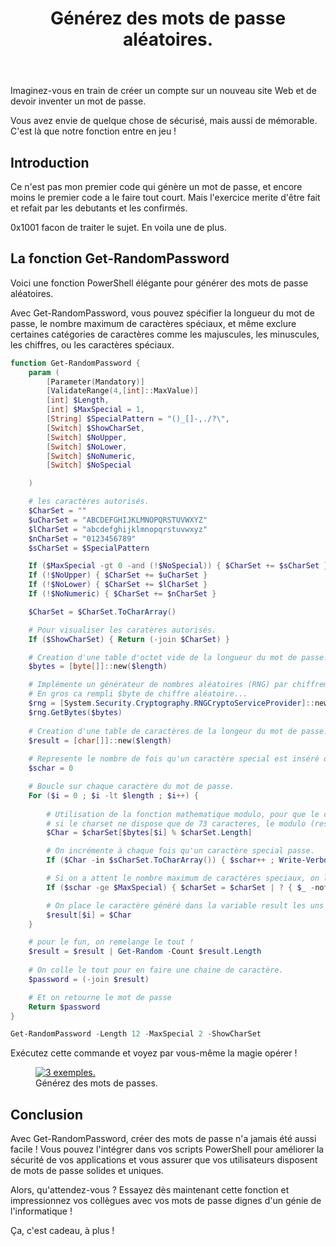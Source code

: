 ﻿---
title: "Générez des mots de passe aléatoires."
excerpt: |
  Découvrez une fonction PowerShell amusante et utile pour créer des mots de passe aléatoires de manière personnalisée.

category: PowerShell
classes: wide
comments: true
tags: 
  - PowerShell
  - Cmdlet
  - Tips
  - Password
  - Random
header:
  teaser: /assets/images/2023-01-12_23h19_22.webp
  image_description: "Générateur de mots de passe aléatoires."
---

Imaginez-vous en train de créer un compte sur un nouveau site Web et de devoir inventer un mot de passe.

Vous avez envie de quelque chose de sécurisé, mais aussi de mémorable. C'est là que notre fonction entre en jeu !

## Introduction

Ce n'est pas mon premier code qui génère un mot de passe, et encore moins le premier code a le faire tout court. Mais l'exercice merite d'être fait et refait par les debutants et les confirmés.

0x1001 facon de traiter le sujet. En voila une de plus.


## La fonction Get-RandomPassword

Voici une fonction PowerShell élégante pour générer des mots de passe aléatoires.

Avec Get-RandomPassword, vous pouvez spécifier la longueur du mot de passe, le nombre maximum de caractères spéciaux, et même exclure certaines catégories de caractères comme les majuscules, les minuscules, les chiffres, ou les caractères spéciaux.

```powershell
function Get-RandomPassword {
    param (
        [Parameter(Mandatory)]
        [ValidateRange(4,[int]::MaxValue)]
        [int] $Length,
        [int] $MaxSpecial = 1,
        [String] $SpecialPattern = "()_[]-,./?\",
        [Switch] $ShowCharSet,
        [Switch] $NoUpper,
        [Switch] $NoLower,
        [Switch] $NoNumeric,
        [Switch] $NoSpecial

    )

    # les caractères autorisés.
    $CharSet = ""
    $uCharSet = "ABCDEFGHIJKLMNOPQRSTUVWXYZ"
    $lCharSet = "abcdefghijklmnopqrstuvwxyz"
    $nCharSet = "0123456789"
    $sCharSet = $SpecialPattern

    If ($MaxSpecial -gt 0 -and (!$NoSpecial)) { $CharSet += $sCharSet }
    If (!$NoUpper) { $CharSet += $uCharSet }
    If (!$NoLower) { $CharSet += $lCharSet }
    If (!$NoNumeric) { $CharSet += $nCharSet }

    $CharSet = $CharSet.ToCharArray()

    # Pour visualiser les caratères autorisés.
    If ($ShowCharSet) { Return (-join $CharSet) }

    # Creation d'une table d'octet vide de la longueur du mot de passe.
    $bytes = [byte[]]::new($length)

    # Implémente un générateur de nombres aléatoires (RNG) par chiffrement à partir de l'implémentation fournie par le fournisseur de services de chiffrement (CSP)
    # En gros ca rempli $byte de chiffre aléatoire...
    $rng = [System.Security.Cryptography.RNGCryptoServiceProvider]::new()
    $rng.GetBytes($bytes)
 
    # Creation d'une table de caractères de la longeur du mot de passe.
    $result = [char[]]::new($length)
 
    # Represente le nombre de fois qu'un caractère special est inséré dans le mot de passe.
    $schar = 0 

    # Boucle sur chaque caractère du mot de passe.
    For ($i = 0 ; $i -lt $length ; $i++) {
        
        # Utilisation de la fonction mathematique modulo, pour que le choix de caracter aux limites de imposées par le charset.
        # si le charset ne dispose que de 73 caracteres, le modulo (reste de la division) ne peut être qu'inferieur à 73
        $Char = $charSet[$bytes[$i] % $charSet.Length]

        # On incrémente à chaque fois qu'un caractère special passe.
        If ($Char -in $sCharSet.ToCharArray()) { $schar++ ; Write-Verbose "$Char found Special count: $sChar/$MaxSpecial" }

        # Si on a attent le nombre maximum de caractères speciaux, on les retire du charset
        If ($schar -ge $MaxSpecial) { $charSet = $charSet | ? { $_ -notin  $sCharSet.ToCharArray() }; Write-Verbose "MaxSpecial reached"}

        # On place le caractère généré dans la variable result les uns à la suite des autres.
        $result[$i] = $Char
    }

    # pour le fun, on remelange le tout !
    $result = $result | Get-Random -Count $result.Length 
    
    # On colle le tout pour en faire une chaine de caractère.
    $password = (-join $result)

    # Et on retourne le mot de passe
    Return $password
}
```

```powershell
Get-RandomPassword -Length 12 -MaxSpecial 2 -ShowCharSet
```
Exécutez cette commande et voyez par vous-même la magie opérer !


<figure style="width: 400px" class="align-center">
	<a href="{{ site.url }}{{ site.baseurl }}/assets/images/2023-01-12_23h19_22.webp"><img src="{{ site.url }}{{ site.baseurl }}/assets/images/2023-01-12_23h19_22.webp" alt="3 exemples."></a>
  <figcaption>Générez des mots de passes.</figcaption>
</figure>

## Conclusion

Avec Get-RandomPassword, créer des mots de passe n'a jamais été aussi facile ! Vous pouvez l'intégrer dans vos scripts PowerShell pour améliorer la sécurité de vos applications et vous assurer que vos utilisateurs disposent de mots de passe solides et uniques.

Alors, qu'attendez-vous ? Essayez dès maintenant cette fonction et impressionnez vos collègues avec vos mots de passe dignes d'un génie de l'informatique !

Ça, c'est cadeau, à plus !